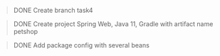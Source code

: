 >DONE
Create branch task4

>DONE
Create project Spring Web, Java 11, Gradle with artifact name petshop

>DONE
Add package config with several beans